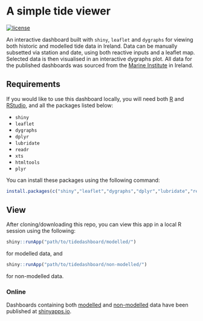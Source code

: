 # A simple tide viewer

[![license](https://img.shields.io/badge/Licence-GPL--3-blue.svg)](https://github.com/zibbini/tidedashboard/blob/master/LICENSE)

An interactive dashboard built with `shiny`, `leaflet` and `dygraphs` for viewing both historic and modelled tide data in Ireland. Data can be manually subsetted via station and date, using both reactive inputs and a leaflet map. Selected data is then visualised in an interactive dygraphs plot. All data for the published dashboards was sourced from the [Marine Institute](https://www.marine.ie/Home/home) in Ireland. 

## Requirements

If you would like to use this dashboard locally, you will need both [R](https://www.r-project.org) and [RStudio](https://rstudio.com), and all the packages listed below:
* `shiny`
* `leaflet`
* `dygraphs`
* `dplyr`
* `lubridate`
* `readr`
* `xts`
* `htmltools`
* `plyr`

You can install these packages using the following command:

``` r
install.packages(c("shiny","leaflet","dygraphs","dplyr","lubridate","readr","xts","htmltools","plyr"))
```

## View

After cloning/downloading this repo, you can view this app in a local R session using the following:

``` r
shiny::runApp("path/to/tidedashboard/modelled/")
```
for modelled data, and

```r
shiny::runApp("path/to/tidedashboard/non-modelled/")
```
for non-modelled data.

### Online

Dashboards containing both [modelled](https://z-lab.shinyapps.io/tidedashboard-modelled/) and [non-modelled](https://z-lab.shinyapps.io/tide-dashboard/) data have been published at [shinyapps.io](https://www.shinyapps.io/).
